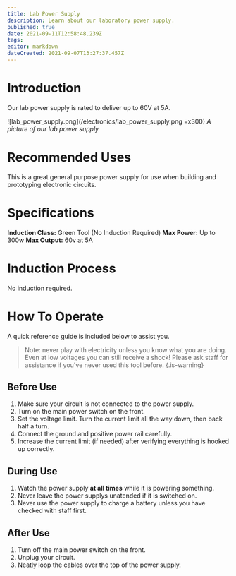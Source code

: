 ```yaml
---
title: Lab Power Supply
description: Learn about our laboratory power supply.
published: true
date: 2021-09-11T12:58:48.239Z
tags: 
editor: markdown
dateCreated: 2021-09-07T13:27:37.457Z
---
```


# Introduction
Our lab power supply is rated to deliver up to 60V at 5A.

![lab_power_supply.png](/electronics/lab_power_supply.png =x300)
*A picture of our lab power supply*

# Recommended Uses
This is a great general purpose power supply for use when building and prototyping electronic circuits.

# Specifications
**Induction Class:** Green Tool (No Induction Required)
**Max Power:** Up to 300w
**Max Output:** 60v at 5A

# Induction Process
No induction required.

# How To Operate
A quick reference guide is included below to assist you.

> Note: never play with electricity unless you know what you are doing. Even at low voltages you can still receive a shock! Please ask staff for assistance if you've never used this tool before.
{.is-warning}


## Before Use
1. Make sure your circuit is not connected to the power supply.
2. Turn on the main power switch on the front.
3. Set the voltage limit. Turn the current limit all the way down, then back half a turn.
4. Connect the ground and positive power rail carefully.
5. Increase the current limit (if needed) after verifying everything is hooked up correctly.

## During Use
1. Watch the power supply **at all times** while it is powering something.
2. Never leave the power supplys unatended if it is switched on.
3. Never use the power supply to charge a battery unless you have checked with staff first.

## After Use
1. Turn off the main power switch on the front.
2. Unplug your circuit.
3. Neatly loop the cables over the top of the power supply.
